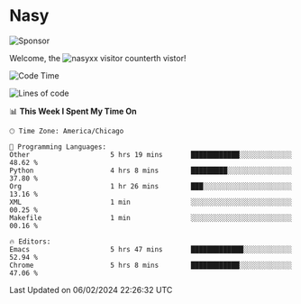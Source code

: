 # Nasy

<!--
<p align="center">
<img height="200" src="https://github-readme-stats.vercel.app/api?username=nasyxx&count_private=true&show_icons=true&theme=dracula&include_all_commits=true"/>
<img height="200" src="https://github-readme-stats.vercel.app/api/top-langs/?username=nasyxx&theme=dracula&hide=html,jupyter+notebook&count_private=true&show_icons=true"/>
</p>

  
----------------
-->

![Sponsor](https://img.shields.io/static/v1.svg?label=Sponsor&message=%E2%9D%A4&logo=GitHub&style=flat&color=pink)
 
Welcome, the ![nasyxx visitor counter](https://count.getloli.com/get/@nasyxx?theme=rule34)th vistor!
 
<!--START_SECTION:waka-->
![Code Time](http://img.shields.io/badge/Code%20Time-4%2C284%20hrs%2028%20mins-blue)

![Lines of code](https://img.shields.io/badge/From%20Hello%20World%20I%27ve%20Written-6.3%20million%20lines%20of%20code-blue)

📊 **This Week I Spent My Time On** 

```text
🕑︎ Time Zone: America/Chicago

💬 Programming Languages: 
Other                    5 hrs 19 mins       ████████████░░░░░░░░░░░░░   48.62 % 
Python                   4 hrs 8 mins        █████████░░░░░░░░░░░░░░░░   37.80 % 
Org                      1 hr 26 mins        ███░░░░░░░░░░░░░░░░░░░░░░   13.16 % 
XML                      1 min               ░░░░░░░░░░░░░░░░░░░░░░░░░   00.25 % 
Makefile                 1 min               ░░░░░░░░░░░░░░░░░░░░░░░░░   00.16 % 

🔥 Editors: 
Emacs                    5 hrs 47 mins       █████████████░░░░░░░░░░░░   52.94 % 
Chrome                   5 hrs 8 mins        ████████████░░░░░░░░░░░░░   47.06 % 
```


 Last Updated on 06/02/2024 22:26:32 UTC
<!--END_SECTION:waka-->

<!-- ![visitors](https://visitor-badge.laobi.icu/badge?page_id=nasyxx.nasyxx) -->
